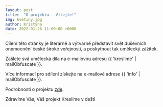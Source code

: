 ```yaml
---
layout: post
title:  "O projektu - Vítejte!"
img: kvetiny.jpg
author: Kristýna
date: 2022-01-26 11:00:00 +0000
---
```


Cílem této stránky je literárně a výtvarně představit svět duševních onemocnění české široké veřejnosti, a poskytnout tak umělecký zážitek.

Zašlete svá umělecká díla na e-mailovou adresu {{ 'kreslime' | mailObfuscate }}.

Více informací pro sdílení získejte na e-mailové adrese {{ 'info' | mailObfuscate }}.

Podrobnosti o projektu [zde]({{site.baseurl}}/o_projektu/).

Zdravíme Vás, Váš projekt Kreslíme v dešti
